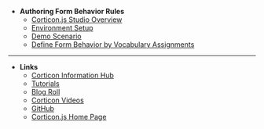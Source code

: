 
- **Authoring Form Behavior Rules**
  - [Corticon.js Studio Overview](corticon-studio-overview/README.md)
  - [Environment Setup](corticon-studio-overview/get-set-up.md)
  - [Demo Scenario](corticon-studio-overview/demo-intro.md)
  - [Define Form Behavior by Vocabulary Assignments](corticon-studio-overview/OOTB.md)
  
---

- **Links**
  - [Corticon Information Hub](https://docs.progress.com/category/corticon-information-hub)
  - [Tutorials](https://www.progress.com/corticon/corticon-learning-center)
  - [Blog Roll](https://www.progress.com/blogs/cognitive-services)
  - [Corticon Videos](https://docs.progress.com/category/corticon-videos)
  - [GitHub](https://github.com/corticon/)
  - [Corticon.js Home Page](https://www.progress.com/corticon-js)
